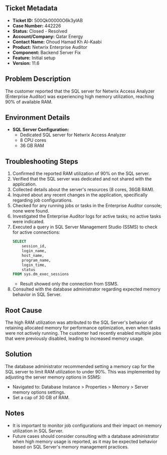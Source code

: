 ## Ticket Metadata
- **Ticket ID:** 500Qk00000O6k3yIAB
- **Case Number:** 442226
- **Status:** Closed - Resolved
- **Account/Company:** Qatar Energy
- **Contact Name:** Ohoud Hamad Kh Al-Kaabi
- **Product:** Netwrix Enterprise Auditor
- **Component:** Backend Server Fix
- **Feature:** Initial setup
- **Version:** 11.6

## Problem Description
The customer reported that the SQL server for Netwrix Access Analyzer (Enterprise Auditor) was experiencing high memory utilization, reaching 90% of available RAM.

## Environment Details
- **SQL Server Configuration:** 
  - Dedicated SQL server for Netwrix Access Analyzer
  - 8 CPU cores
  - 36 GB RAM

## Troubleshooting Steps
1. Confirmed the reported RAM utilization of 90% on the SQL server.
2. Verified that the SQL server was dedicated and not shared with the application.
3. Collected details about the server's resources (8 cores, 36GB RAM).
4. Inquired about any recent changes in the application, specifically regarding job configurations.
5. Checked for any running jobs or tasks in the Enterprise Auditor console; none were found.
6. Investigated the Enterprise Auditor logs for active tasks; no active tasks were indicated.
7. Executed a query in SQL Server Management Studio (SSMS) to check for active connections:
   ```sql
   SELECT
       session_id,
       login_name,
       host_name,
       program_name,
       login_time,
       status
   FROM sys.dm_exec_sessions
   ```
   - Result showed only the connection from SSMS.
8. Consulted with the database administrator regarding expected memory behavior in SQL Server.

## Root Cause
The high RAM utilization was attributed to the SQL Server's behavior of retaining allocated memory for performance optimization, even when tasks were not actively running. The customer had recently enabled multiple jobs that were previously disabled, leading to increased memory usage.

## Solution
The database administrator recommended setting a memory cap for the SQL server to limit RAM utilization to under 90%. This was implemented by adjusting the server memory options in SSMS:
- Navigated to: Database Instance > Properties > Memory > Server memory options settings.
- Set a cap of 30 GB of RAM.

## Notes
- It is important to monitor job configurations and their impact on memory utilization in SQL Server.
- Future cases should consider consulting with a database administrator when high memory usage is reported, as it may be expected behavior based on SQL Server's memory management practices.